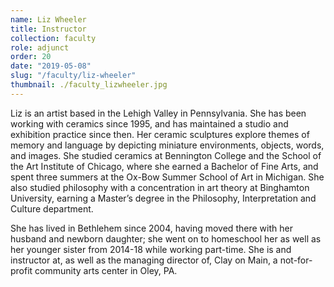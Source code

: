 ```yaml
---
name: Liz Wheeler
title: Instructor
collection: faculty
role: adjunct
order: 20
date: "2019-05-08"
slug: "/faculty/liz-wheeler"
thumbnail: ./faculty_lizwheeler.jpg
---
```


Liz is an artist based in the Lehigh Valley in Pennsylvania. She has been working with ceramics since 1995, and has maintained a studio and exhibition practice since then. Her ceramic sculptures explore themes of memory and language by depicting miniature environments, objects, words, and images. She studied ceramics at Bennington College and the School of the Art Institute of Chicago, where she earned a Bachelor of Fine Arts, and spent three summers at the Ox-Bow Summer School of Art in Michigan. She also studied philosophy with a concentration in art theory at Binghamton University, earning a Master’s degree in the Philosophy, Interpretation and Culture department.

She has lived in Bethlehem since 2004, having moved there with her husband and newborn daughter; she went on to homeschool her as well as her younger sister from 2014-18 while working part-time. She is and instructor at, as well as the managing director of, Clay on Main, a not-for-profit community arts center in Oley, PA.
